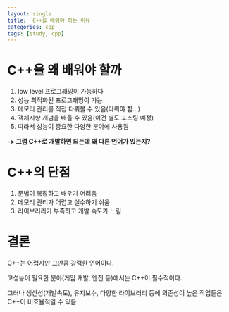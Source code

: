 ```yaml
---
layout: single
title:  C++를 배워야 하는 이유
categories: cpp
tags: [study, cpp]
---
```


# C++을 왜 배워야 할까

1. low level 프로그래밍이 가능하다
2. 성능 최적화된 프로그래밍이 가능
3. 메모리 관리를 직접 다뤄볼 수 있음(다뤄야 함...)
4. 객체지향 개념을 배울 수 있음(이건 별도 포스팅 예정)
5. 따라서 성능이 중요한 다양한 분야에 사용됨
        
**-> 그럼 C++로 개발하면 되는데 왜 다른 언어가 있는지?**

# C++의 단점

1. 문법이 복잡하고 배우기 어려움
2. 메모리 관리가 어렵고 실수하기 쉬움
3. 라이브러리가 부족하고 개발 속도가 느림

# 결론

C++는 어렵지만 그만큼 강력한 언어이다.

고성능이 필요한 분야(게임 개발, 엔진 등)에서는 C++이 필수적이다.

그러나 생산성(개발속도), 유지보수, 다양한 라이브러리 등에 의존성이 높은 작업들은 C++이 비효율적일 수 있음